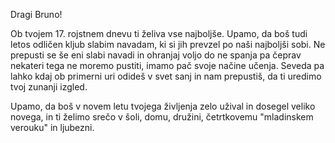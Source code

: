Dragi Bruno!

Ob tvojem 17. rojstnem dnevu ti želiva vse najboljše.
Upamo, da boš tudi letos odličen kljub slabim navadam,
ki si jih prevzel po naši najboljši sobi.
Ne prepusti se še eni slabi navadi in ohranjaj voljo do
ne spanja pa čeprav nekateri tega ne moremo pustiti,
imamo pač svoje načine učenja.
Seveda pa lahko kdaj ob primerni uri odideš v svet sanj in nam prepustiš, da ti uredimo tvoj zunanji izgled.

Upamo, da boš v novem letu tvojega življenja zelo užival in dosegel veliko novega,
in ti želimo srečo v šoli, domu, družini, četrtkovemu "mladinskem verouku" in ljubezni.

